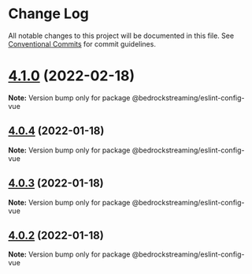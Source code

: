 # Change Log

All notable changes to this project will be documented in this file.
See [Conventional Commits](https://conventionalcommits.org) for commit guidelines.

# [4.1.0](https://github.com/BedrockStreaming/eslint-tools/compare/v4.0.4...v4.1.0) (2022-02-18)

**Note:** Version bump only for package @bedrockstreaming/eslint-config-vue

## [4.0.4](https://github.com/BedrockStreaming/eslint-tools/compare/v4.0.3...v4.0.4) (2022-01-18)

**Note:** Version bump only for package @bedrockstreaming/eslint-config-vue

## [4.0.3](https://github.com/BedrockStreaming/eslint-tools/compare/v4.0.1...v4.0.3) (2022-01-18)

**Note:** Version bump only for package @bedrockstreaming/eslint-config-vue

## [4.0.2](https://github.com/BedrockStreaming/eslint-tools/compare/v4.0.1...v4.0.2) (2022-01-18)

**Note:** Version bump only for package @bedrockstreaming/eslint-config-vue
